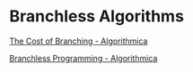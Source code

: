 # Branchless Algorithms
[The Cost of Branching - Algorithmica](https://en.algorithmica.org/hpc/pipelining/branching/)

[Branchless Programming - Algorithmica](https://en.algorithmica.org/hpc/pipelining/branchless/)